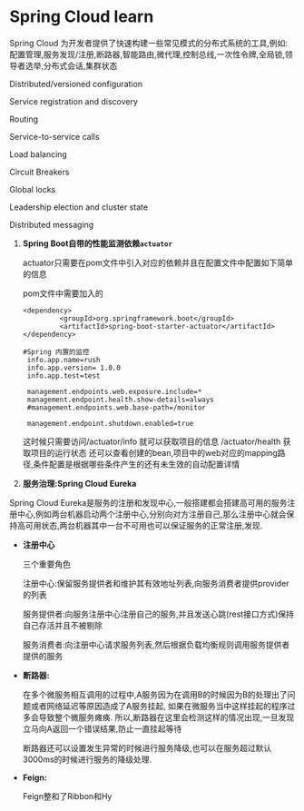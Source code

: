 # Spring Cloud learn 

Spring Cloud 为开发者提供了快速构建一些常见模式的分布式系统的工具,例如: 配置管理,服务发现/注册,断路器,智能路由,微代理,控制总线,一次性令牌,全局锁,领导者选举,分布式会话,集群状态

Distributed/versioned configuration

Service registration and discovery

Routing

Service-to-service calls

Load balancing

Circuit Breakers

Global locks

Leadership election and cluster state

Distributed messaging


1. **Spring Boot自带的性能监测依赖`actuator`**

   actuator只需要在pom文件中引入对应的依赖并且在配置文件中配置如下简单的信息
   
   pom文件中需要加入的
   
   ```
   <dependency>
            <groupId>org.springframework.boot</groupId>
            <artifactId>spring-boot-starter-actuator</artifactId>
   </dependency>
   ```
   
   ```
   #Spring 内置的监控
	info.app.name=rush
	info.app.version= 1.0.0
	info.app.test=test
	
	management.endpoints.web.exposure.include=*
	management.endpoint.health.show-details=always
	#management.endpoints.web.base-path=/monitor
	
	management.endpoint.shutdown.enabled=true
   ```

   这时候只需要访问/actuator/info 就可以获取项目的信息 /actuator/health 获取项目的运行状态
   还可以查看创建的bean,项目中的web对应的mapping路径,条件配置是根据哪些条件产生的还有未生效的自动配置详情
   
2. **服务治理:Spring Cloud Eureka**

Spring Cloud Eureka是服务的注册和发现中心,一般搭建都会搭建高可用的服务注册中心,例如两台机器启动两个注册中心,分别向对方注册自己,那么注册中心就会保持高可用状态,两台机器其中一台不可用也可以保证服务的正常注册,发现.

  - **注册中心**

	三个重要角色
	
	注册中心:保留服务提供者和维护其有效地址列表,向服务消费者提供provider的列表
	 
	服务提供者:向服务注册中心注册自己的服务,并且发送心跳(rest接口方式)保持自己存活并且不被剔除
	
	服务消费者:向注册中心请求服务列表,然后根据负载均衡规则调用服务提供者提供的服务

  - **断路器:**

    在多个微服务相互调用的过程中,A服务因为在调用B的时候因为B的处理出了问题或者网络延迟等原因造成了A服务挂起, 如果在微服务当中这样挂起的程序过多会导致整个微服务瘫痪.  所以,断路器在这里会检测这样的情况出现,一旦发现立马向A返回一个错误结果,防止一直挂起等待
    
    断路器还可以设置发生异常的时候进行服务降级,也可以在服务超过默认3000ms的时候进行服务的降级处理.
    
  - **Feign:**

    Feign整和了Ribbon和Hy